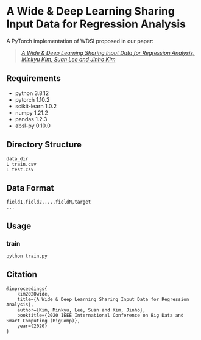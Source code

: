 # A Wide & Deep Learning Sharing Input Data for Regression Analysis

A PyTorch implementation of WDSI proposed in our paper:<br>
> [*A Wide & Deep Learning Sharing Input Data for Regression Analysis, Minkyu Kim, Suan Lee and Jinho Kim*](https://doi.org/10.1109/BigComp48618.2020.0-108)

## Requirements
* python 3.8.12
* pytorch 1.10.2
* scikit-learn 1.0.2
* numpy 1.21.2
* pandas 1.2.3
* absl-py 0.10.0

## Directory Structure
```
data_dir
L train.csv
L test.csv
```

## Data Format
```
field1,field2,...,fieldN,target
...
```

## Usage

### train
```
python train.py
```

## Citation
```
@inproceedings{
    kim2020wide,
    title={A Wide & Deep Learning Sharing Input Data for Regression Analysis},
    author={Kim, Minkyu, Lee, Suan and Kim, Jinho},
    booktitle={2020 IEEE International Conference on Big Data and Smart Computing (BigComp)},
    year={2020}
}
```

